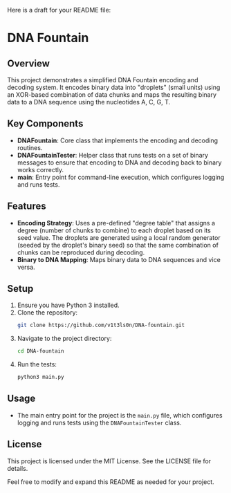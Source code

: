 Here is a draft for your README file:

# DNA Fountain

## Overview
This project demonstrates a simplified DNA Fountain encoding and decoding system. It encodes binary data into "droplets" (small units) using an XOR-based combination of data chunks and maps the resulting binary data to a DNA sequence using the nucleotides A, C, G, T.

## Key Components
- **DNAFountain**: Core class that implements the encoding and decoding routines.
- **DNAFountainTester**: Helper class that runs tests on a set of binary messages to ensure that encoding to DNA and decoding back to binary works correctly.
- **main**: Entry point for command-line execution, which configures logging and runs tests.

## Features
- **Encoding Strategy**: Uses a pre-defined "degree table" that assigns a degree (number of chunks to combine) to each droplet based on its seed value. The droplets are generated using a local random generator (seeded by the droplet's binary seed) so that the same combination of chunks can be reproduced during decoding.
- **Binary to DNA Mapping**: Maps binary data to DNA sequences and vice versa.

## Setup
1. Ensure you have Python 3 installed.
2. Clone the repository:
   ```sh
   git clone https://github.com/v1t3ls0n/DNA-fountain.git
   ```
3. Navigate to the project directory:
   ```sh
   cd DNA-fountain
   ```
4. Run the tests:
   ```sh
   python3 main.py
   ```

## Usage
- The main entry point for the project is the `main.py` file, which configures logging and runs tests using the `DNAFountainTester` class.

## License
This project is licensed under the MIT License. See the LICENSE file for details.

Feel free to modify and expand this README as needed for your project.